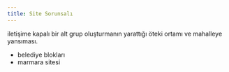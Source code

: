 ```yaml
---
title: Site Sorunsalı
---
```


iletişime kapalı bir alt grup oluşturmanın yarattığı öteki ortamı ve mahalleye
yansıması.

- belediye blokları
- marmara sitesi
